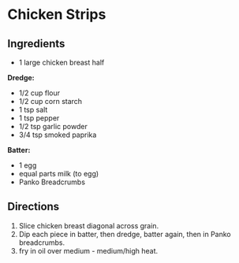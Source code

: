 # Chicken Strips #

## Ingredients ##  

- 1 large chicken breast half

__Dredge:__

- 1/2 cup flour
- 1/2 cup corn starch
- 1 tsp salt
- 1 tsp pepper
- 1/2 tsp garlic powder
- 3/4 tsp smoked paprika

__Batter:__

- 1 egg
- equal parts milk (to egg)
- Panko Breadcrumbs

## Directions ##

1. Slice chicken breast diagonal across grain.
2. Dip each piece in batter, then dredge, batter again, then in Panko breadcrumbs.
3. fry in oil over medium - medium/high heat.